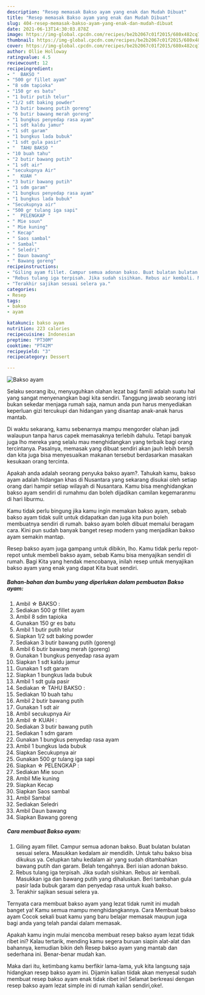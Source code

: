 ```yaml
---
description: "Resep memasak Bakso ayam yang enak dan Mudah Dibuat"
title: "Resep memasak Bakso ayam yang enak dan Mudah Dibuat"
slug: 404-resep-memasak-bakso-ayam-yang-enak-dan-mudah-dibuat
date: 2021-06-13T14:30:03.878Z
image: https://img-global.cpcdn.com/recipes/be2b2067c01f2015/680x482cq70/bakso-ayam-foto-resep-utama.jpg
thumbnail: https://img-global.cpcdn.com/recipes/be2b2067c01f2015/680x482cq70/bakso-ayam-foto-resep-utama.jpg
cover: https://img-global.cpcdn.com/recipes/be2b2067c01f2015/680x482cq70/bakso-ayam-foto-resep-utama.jpg
author: Ollie Holloway
ratingvalue: 4.5
reviewcount: 12
recipeingredient:
- "  BAKSO "
- "500 gr fillet ayam"
- "8 sdm tapioka"
- "150 gr es batu"
- "1 butir putih telur"
- "1/2 sdt baking powder"
- "3 butir bawang putih goreng"
- "6 butir bawang merah goreng"
- "1 bungkus penyedap rasa ayam"
- "1 sdt kaldu jamur"
- "1 sdt garam"
- "1 bungkus lada bubuk"
- "1 sdt gula pasir"
- "  TAHU BAKSO "
- "10 buah tahu"
- "2 butir bawang putih"
- "1 sdt air"
- "secukupnya Air"
- "  KUAH "
- "3 butir bawang putih"
- "1 sdm garam"
- "1 bungkus penyedap rasa ayam"
- "1 bungkus lada bubuk"
- "Secukupnya air"
- "500 gr tulang iga sapi"
- "  PELENGKAP "
- " Mie soun"
- " Mie kuning"
- " Kecap"
- " Saos sambal"
- " Sambal"
- " Seledri"
- " Daun bawang"
- " Bawang goreng"
recipeinstructions:
- "Giling ayam fillet. Campur semua adonan bakso. Buat bulatan bulatan sesuai selera. Masukkan kedalam air mendidih. Untuk tahu bakso bisa dikukus ya. Celupkan tahu kedalam air yang sudah ditambahkan bawang putih dan garam. Belah tengahnya. Beri isian adonan bakso."
- "Rebus tulang iga terpisah. Jika sudah sisihkan. Rebus air kembali. Masukkan iga dan bawang putih yang dihaluskan. Beri tambahan gula pasir lada bubuk garam dan penyedap rasa untuk kuah bakso."
- "Terakhir sajikan sesuai selera ya."
categories:
- Resep
tags:
- bakso
- ayam

katakunci: bakso ayam 
nutrition: 223 calories
recipecuisine: Indonesian
preptime: "PT30M"
cooktime: "PT42M"
recipeyield: "3"
recipecategory: Dessert

---
```



![Bakso ayam](https://img-global.cpcdn.com/recipes/be2b2067c01f2015/680x482cq70/bakso-ayam-foto-resep-utama.jpg)

Selaku seorang ibu, menyuguhkan olahan lezat bagi famili adalah suatu hal yang sangat menyenangkan bagi kita sendiri. Tanggung jawab seorang istri bukan sekedar menjaga rumah saja, namun anda pun harus menyediakan keperluan gizi tercukupi dan hidangan yang disantap anak-anak harus mantab.

Di waktu  sekarang, kamu sebenarnya mampu mengorder olahan jadi walaupun tanpa harus capek memasaknya terlebih dahulu. Tetapi banyak juga lho mereka yang selalu mau menghidangkan yang terbaik bagi orang tercintanya. Pasalnya, memasak yang dibuat sendiri akan jauh lebih bersih dan kita juga bisa menyesuaikan makanan tersebut berdasarkan masakan kesukaan orang tercinta. 



Apakah anda adalah seorang penyuka bakso ayam?. Tahukah kamu, bakso ayam adalah hidangan khas di Nusantara yang sekarang disukai oleh setiap orang dari hampir setiap wilayah di Nusantara. Kamu bisa menghidangkan bakso ayam sendiri di rumahmu dan boleh dijadikan camilan kegemaranmu di hari liburmu.

Kamu tidak perlu bingung jika kamu ingin memakan bakso ayam, sebab bakso ayam tidak sulit untuk didapatkan dan juga kita pun boleh membuatnya sendiri di rumah. bakso ayam boleh dibuat memalui beragam cara. Kini pun sudah banyak banget resep modern yang menjadikan bakso ayam semakin mantap.

Resep bakso ayam juga gampang untuk dibikin, lho. Kamu tidak perlu repot-repot untuk membeli bakso ayam, sebab Kamu bisa menyajikan sendiri di rumah. Bagi Kita yang hendak mencobanya, inilah resep untuk menyajikan bakso ayam yang enak yang dapat Kita buat sendiri.

<!--inarticleads1-->

##### Bahan-bahan dan bumbu yang diperlukan dalam pembuatan Bakso ayam:

1. Ambil  ☆ BAKSO :
1. Sediakan 500 gr fillet ayam
1. Ambil 8 sdm tapioka
1. Gunakan 150 gr es batu
1. Ambil 1 butir putih telur
1. Siapkan 1/2 sdt baking powder
1. Sediakan 3 butir bawang putih (goreng)
1. Ambil 6 butir bawang merah (goreng)
1. Gunakan 1 bungkus penyedap rasa ayam
1. Siapkan 1 sdt kaldu jamur
1. Gunakan 1 sdt garam
1. Siapkan 1 bungkus lada bubuk
1. Ambil 1 sdt gula pasir
1. Sediakan  ☆ TAHU BAKSO :
1. Sediakan 10 buah tahu
1. Ambil 2 butir bawang putih
1. Gunakan 1 sdt air
1. Ambil secukupnya Air
1. Ambil  ☆ KUAH :
1. Sediakan 3 butir bawang putih
1. Sediakan 1 sdm garam
1. Gunakan 1 bungkus penyedap rasa ayam
1. Ambil 1 bungkus lada bubuk
1. Siapkan Secukupnya air
1. Gunakan 500 gr tulang iga sapi
1. Siapkan  ☆ PELENGKAP :
1. Sediakan  Mie soun
1. Ambil  Mie kuning
1. Siapkan  Kecap
1. Siapkan  Saos sambal
1. Ambil  Sambal
1. Sediakan  Seledri
1. Ambil  Daun bawang
1. Siapkan  Bawang goreng




<!--inarticleads2-->

##### Cara membuat Bakso ayam:

1. Giling ayam fillet. Campur semua adonan bakso. Buat bulatan bulatan sesuai selera. Masukkan kedalam air mendidih. Untuk tahu bakso bisa dikukus ya. Celupkan tahu kedalam air yang sudah ditambahkan bawang putih dan garam. Belah tengahnya. Beri isian adonan bakso.
1. Rebus tulang iga terpisah. Jika sudah sisihkan. Rebus air kembali. Masukkan iga dan bawang putih yang dihaluskan. Beri tambahan gula pasir lada bubuk garam dan penyedap rasa untuk kuah bakso.
1. Terakhir sajikan sesuai selera ya.




Ternyata cara membuat bakso ayam yang lezat tidak rumit ini mudah banget ya! Kamu semua mampu menghidangkannya. Cara Membuat bakso ayam Cocok sekali buat kamu yang baru belajar memasak maupun juga bagi anda yang telah pandai dalam memasak.

Apakah kamu ingin mulai mencoba membuat resep bakso ayam lezat tidak ribet ini? Kalau tertarik, mending kamu segera buruan siapin alat-alat dan bahannya, kemudian bikin deh Resep bakso ayam yang mantab dan sederhana ini. Benar-benar mudah kan. 

Maka dari itu, ketimbang kamu berfikir lama-lama, yuk kita langsung saja hidangkan resep bakso ayam ini. Dijamin kalian tiidak akan menyesal sudah membuat resep bakso ayam enak tidak ribet ini! Selamat berkreasi dengan resep bakso ayam lezat simple ini di rumah kalian sendiri,oke!.

